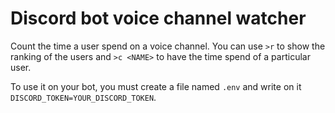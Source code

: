 # Discord bot voice channel watcher

Count the time a user spend on a voice channel. You can use `>r` to show the ranking of the users and `>c <NAME>` to have the time spend of a particular user.

To use it on your bot, you must create a file named `.env` and write on it `DISCORD_TOKEN=YOUR_DISCORD_TOKEN`.
